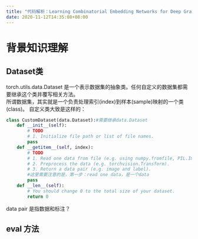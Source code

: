 ```yaml
---
title: "代码解析：Learning Combinatorial Embedding Networks for Deep Graph Matching"
date: 2020-11-12T14:35:08+08:00
---
```


# 背景知识理解

## Dataset类
torch.utils.data.Dataset 是一个表示数据集的抽象类。任何自定义的数据集都需要继承这个类并覆写相关方法。  
所谓数据集，其实就是一个负责处理索引(index)到样本(sample)映射的一个类(class)。
自定义类大致是这样的：

```python
class CustomDataset(data.Dataset):#需要继承data.Dataset
    def __init__(self):
        # TODO
        # 1. Initialize file path or list of file names.
        pass
    def __getitem__(self, index):
        # TODO
        # 1. Read one data from file (e.g. using numpy.fromfile, PIL.Image.open).
        # 2. Preprocess the data (e.g. torchvision.Transform).
        # 3. Return a data pair (e.g. image and label).
        #这里需要注意的是，第一步：read one data，是一个data
        pass
    def __len__(self):
        # You should change 0 to the total size of your dataset.
        return 0
```

data pair 是指数据和标注？  

## eval 方法

